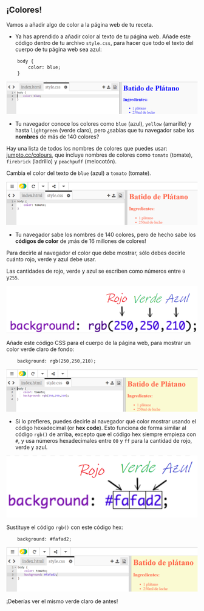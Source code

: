 ## ¡Colores!

Vamos a añadir algo de color a la página web de tu receta.

+ Ya has aprendido a añadir color al texto de tu página web. Añade este código dentro de tu archivo `style.css`, para hacer que todo el texto del cuerpo de tu página web sea azul:
```
    body {
        color: blue;
    }
```    

![screenshot](images/recipe-blue.png)

+ Tu navegador conoce los colores como `blue` (azul), `yellow` (amarillo) y hasta `lightgreen` (verde claro), pero ¿sabías que tu navegador sabe los **nombres** de más de 140 colores?

Hay una lista de todos los nombres de colores que puedes usar: [jumpto.cc/colours](http://jumpto.cc/colours), que incluye nombres de colores como `tomato` (tomate), `firebrick` (ladrillo) y `peachpuff` (melocotón).

Cambia el color del texto de `blue` (azul) a `tomato` (tomate).

![screenshot](images/recipe-tomato.png)

+ Tu navegador sabe los nombres de 140 colores, pero de hecho sabe los **códigos de color** de ¡más de 16 millones de colores!

Para decirle al navegador el color que debe mostrar, sólo debes decirle cuánto rojo, verde y azul debe usar.

Las cantidades de rojo, verde y azul se escriben como números entre `0` y`255`.

![screenshot](images/recipe-rgb-img.png)

Añade este código CSS para el cuerpo de la página web, para mostrar un color verde claro de fondo:
```
    background: rgb(250,250,210);
```    

![screenshot](images/recipe-rgb.png)

+ Si lo prefieres, puedes decirle al navegador qué color mostrar usando el código hexadecimal (or **hex code**). Esto funciona de forma similar al código `rgb()` de arriba, excepto que el código hex siempre empieza con `#`, y usa números hexadecimales entre `00` y `ff` para la cantidad de rojo, verde y azul.

![screenshot](images/recipe-hex-img.png)

Sustituye el código `rgb()` con este código hex:
```
    background: #fafad2;
```    

![screenshot](images/recipe-hex.png)

¡Deberías ver el mismo verde claro de antes!
